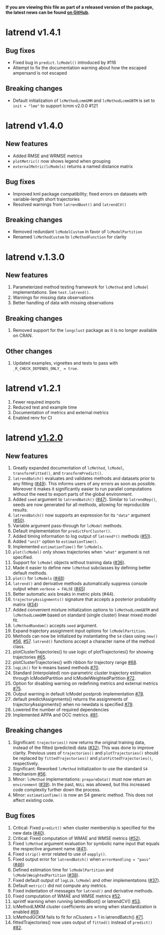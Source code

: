 **If you are viewing this file as part of a released version of the package, the latest news can be found [on GitHub](https://philips-software.github.io/latrend/news/).**

# latrend v1.4.1

## Bug fixes

* Fixed bug in `predict.lcModel()` introduced by #116
* Attempt to fix the documentation warning about how the escaped ampersand is not escaped

## Breaking changes
* Default initialization of `lcMethodLcmmGMM` and `lcMethodLcmmGBTM` is set to `init = "lme"` to support lcmm v2.0.0 #121

# latrend v1.4.0

## New features

-   Added RMSE and WRMSE metrics
-   `plotMetric()` now shows legend when grouping
-   `externalMetric(lcModels)` returns a named distance matrix

## Bug fixes

-   Improved kml package compatibility; fixed errors on datasets with variable-length short trajectories
-   Resolved warnings from `latrendBoot()` and `latrendCV()`

## Breaking changes

-   Removed redundant `lcModelCustom` in favor of `lcModelPartition`
-   Renamed `lcMethodCustom` to `lcMethodFunction` for clarity

# latrend v.1.3.0

## New features

1.  Parameterized method testing framework for `lcMethod` and `lcModel` implementations. See `test.latrend()`.
2.  Warnings for missing data observations
3.  Better handling of data with missing observations

## Breaking changes

1.  Removed support for the `longclust` package as it is no longer available on CRAN.

## Other changes

1.  Updated examples, vignettes and tests to pass with `_R_CHECK_DEPENDS_ONLY_ = true`.

# latrend v1.2.1

1.  Fewer required imports
2.  Reduced test and example time
3.  Documentation of metrics and external metrics
4.  Enabled renv for CI

# latrend [v1.2.0](https://github.com/philips-software/latrend/milestone/2)

## New features

1.  Greatly expanded documentation of `lcMethod`, `lcModel`, `transformFitted()`, and `transformPredict()`.
2.  `latrendBatch()` evaluates and validates methods and datasets prior to any fitting ([#49](https://github.com/philips-software/latrend/issues/49)). This informs users of any errors as soon as possible. Moreover it makes it significantly easier to run parallel computations without the need to export parts of the global environment.
3.  Added `seed` argument to `latrendBatch()` ([#47](https://github.com/philips-software/latrend/issues/47)). Similar to `latrendRep()`, seeds are now generated for all methods, allowing for reproducible results.
4.  `latrendBatch()` now supports an expression for its `"data"` argument ([#50](https://github.com/philips-software/latrend/issues/50)).
5.  Variable argument pass-through for `lcModel` methods.
6.  Default implementation for `predictForCluster()`.
7.  Added timing information to log output of `latrend*()` methods ([#51](https://github.com/philips-software/latrend/issues/51)).
8.  Added `"unit"` option to `estimationTime()`.
9.  Implemented `estimationTime()` for `lcModels`.
10. `plot(lcModel)` only shows trajectories when `"what"` argument is not specified.
11. Support for `lcModel` objects without training data ([#36](https://github.com/philips-software/latrend/issues/36)).
12. Made it easier to define new `lcMethod` subclasses by defining better default methods.
13. `plot()` for `lcModels` ([#48](https://github.com/philips-software/latrend/issues/48))
14. `latrend()` and derivative methods automatically suppress console output when `verbose = FALSE` ([#45](https://github.com/philips-software/latrend/issues/45))
15. Better automatic axis breaks in metric plots (#44).
16. `trajectoryAssignments()` signature that accepts a posterior probability matrix ([#34](https://github.com/philips-software/latrend/issues/34))
17. Added convenient mixture initialization options to `lcMethodLcmmGBTM` and `lcMethodLcmmGMM` based on standard (single cluster) linear mixed model fit.
18. `lcMethodRandom()` accepts `seed` argument.
19. Expand trajectory assignment input options for `lcModelPartition`.
20. Methods can now be initialized by instantiating the `S4` class using `new()` [#56](https://github.com/philips-software/latrend/issues/56), [#57](https://github.com/philips-software/latrend/issues/57). `latrend()` functions accept a character name of the method class.
21. plotClusterTrajectories() to use logic of plotTrajectories() for showing trajectories [#65](https://github.com/philips-software/latrend/issues/65).
22. plotClusterTrajectories() with ribbon for trajectory range [#68](https://github.com/philips-software/latrend/issues/68).
23. `logLik()` for k-means based methods [#70](https://github.com/philips-software/latrend/issues/70).
24. Standard (interpolated) non-parametric cluster trajectory estimation through lcModelPartition and lcModelWeightedPartition [#72](https://github.com/philips-software/latrend/issues/72).
25. Option for disabling warning on redefining metrics and external metrics [#75](https://github.com/philips-software/latrend/issues/75).
26. Output warning in default lcModel postprob implementation [#78](https://github.com/philips-software/latrend/issues/78).
27. default predictAssignments() returns the assignments of trajectoryAssignments() when no newdata is specified [#79](https://github.com/philips-software/latrend/issues/79).
28. Lowered the number of required dependencies
29. Implemented APPA and OCC metrics. [#81](https://github.com/philips-software/latrend/issues/81).

## Breaking changes

1.  Significant: `trajectories()` now returns the original training data, instead of the fitted (predicted) data ([#32](https://github.com/philips-software/latrend/issues/32)). This was done to improve clarity. Previous uses of `trajectories()` and `plotTrajectories()` should be replaced by `fittedTrajectories()` and `plotFittedTrajectories()`, respectively.
2.  Significant: Reworked `lcMethod` initialization to use the standard `S4` mechanism [#56](https://github.com/philips-software/latrend/issues/56).
3.  Minor: `lcMethod` implementations: `prepareData()` must now return an `environment` ([#39](https://github.com/philips-software/latrend/issues/39)). In the past, `NULL` was allowed, but this increased code complexity further down the process.
4.  Minor: `estimationTime()` is now an S4 generic method. This does not affect existing code.

## Bug fixes

1.  Critical: Fixed `predict()` when cluster membership is specified for the new data ([#40](https://github.com/philips-software/latrend/issues/40)).
2.  Critical: Fixed computation of WMAE and WMSE metrics ([#52](https://github.com/philips-software/latrend/issues/52)).
3.  Fixed `lcMethod` argument evaluation for symbolic name input that equals the respective argument name ([#41](https://github.com/philips-software/latrend/issues/41)).
4.  Fixed `strip()` error related to use of `eapply()`.
5.  Fixed output error for `latrendBatch()` when `errorHandling = "pass"` ([#46](https://github.com/philips-software/latrend/issues/46))
6.  Defined estimation time for `lcModelPartition` and `lcModelWeightedPartition` ([#38](https://github.com/philips-software/latrend/issues/38)).
7.  Fixed default output of `logLik.lcModel` and other implementations ([#37](https://github.com/philips-software/latrend/issues/37)).
8.  Default `metric()` did not compute any metrics.
9.  Fixed indentation of messages for `latrend()` and derivative methods.
10. Fixed computation of WMAE and WMSE metrics [#52](https://github.com/philips-software/latrend/issues/52).
11. sprintf warning when running latrendBoot() or latrendCV() [#53](https://github.com/philips-software/latrend/issues/53).
12. lcMethodLMKM cluster coefficients are wrong when standardization is enabled [#69](https://github.com/philips-software/latrend/issues/69).
13. lcMethodGCKM fails to fit for nClusters = 1 in latrendBatch() [#71](https://github.com/philips-software/latrend/issues/71).
14. fittedTrajectories() now uses output of `fitted()` instead of `predict()` [#82](https://github.com/philips-software/latrend/issues/82).
